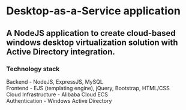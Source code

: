 # Desktop-as-a-Service application
## A NodeJS application to create cloud-based windows desktop virtualization solution with Active Directory integration.

### Technology stack
Backend - NodeJS, ExpressJS, MySQL</br>
Frontend - EJS (templating engine), jQuery, Bootstrap, HTML/CSS</br>
Cloud Infrastructure - Alibaba Cloud ECS</br>
Authentication - Windows Active Directory